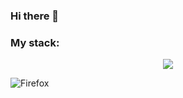 ### Hi there 👋

<!--
**barkode/barkode** is a ✨ _special_ ✨ repository because its `README.md` (this file) appears on your GitHub profile.

Here are some ideas to get you started:

- 🔭 I’m currently working on ...
- 🌱 I’m currently learning ...
- 👯 I’m looking to collaborate on ...
- 🤔 I’m looking for help with ...
- 💬 Ask me about ...
- 📫 How to reach me: ...
- 😄 Pronouns: ...
- ⚡ Fun fact: ...
-->

### My stack:
<p align="center">
  <a href="https://skillicons.dev" target="_blank">
    <img src="https://skillicons.dev/icons?i=html,css,sass,svg,js,react,emotion,git,github,vscode,vite,webpack,firebase" />
  </a>
</p>

![Firefox](https://img.shields.io/badge/Firefox-FF7139?style=for-the-badge&logo=Firefox-Browser&logoColor=white)
